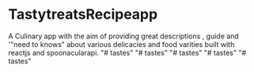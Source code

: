 # TastytreatsRecipeapp
A Culinary app with the aim of providing great descriptions , guide and '"need to knows" about various delicacies and food varities
built with reactjs and spoonacularapi.
"# tastes" 
"# tastes" 
"# tastes" 
"# tastes" 
"# tastes" 
